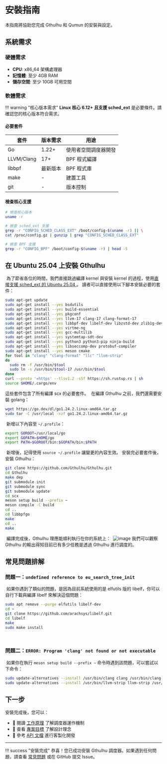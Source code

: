 # 安裝指南

本指南將協助您完成 Gthulhu 和 Qumun 的安裝與設定。

## 系統需求

### 硬體需求

- **CPU**: x86_64 架構處理器
- **記憶體**: 至少 4GB RAM
- **儲存空間**: 至少 10GB 可用空間

### 軟體需求

!!! warning "核心版本需求"
    **Linux 核心 6.12+ 且支援 sched_ext** 是必要條件。請確認您的核心版本符合需求。

#### 必要套件

| 套件 | 版本需求 | 用途 |
|------|----------|------|
| Go | 1.22+ | 使用者空間調度器開發 |
| LLVM/Clang | 17+ | BPF 程式編譯 |
| libbpf | 最新版本 | BPF 程式庫 |
| make | - | 建置工具 |
| git | - | 版本控制 |

#### 檢查核心支援

```bash
# 檢查核心版本
uname -r

# 檢查 sched_ext 支援
grep -r "CONFIG_SCHED_CLASS_EXT" /boot/config-$(uname -r) || \
cat /proc/config.gz | gunzip | grep "CONFIG_SCHED_CLASS_EXT"

# 檢查 BPF 支援
grep -r "CONFIG_BPF" /boot/config-$(uname -r) | head -5
```

## 在 Ubuntu 25.04 上安裝 Gthulhu
​
為了節省各位的時間，我們直接跳過編譯 kernel 與安裝 kernel 的過程，使用[直接支援 sched_ext 的 Ubuntu 25.04 ](https://canonical.com/blog/canonical-releases-ubuntu-25-04-plucky-puffin)。
​
讀者可以直接使用以下腳本安裝必要的套件：

```sh
sudo apt-get update
sudo apt-get install --yes bsdutils
sudo apt-get install --yes build-essential
sudo apt-get install --yes pkgconf
sudo apt-get install --yes llvm-17 clang-17 clang-format-17
sudo apt-get install --yes libbpf-dev libelf-dev libzstd-dev zlib1g-dev
sudo apt-get install --yes virtme-ng
sudo apt-get install --yes gcc-multilib
sudo apt-get install --yes systemtap-sdt-dev
sudo apt-get install --yes python3 python3-pip ninja-build
sudo apt-get install --yes libseccomp-dev protobuf-compiler
sudo apt-get install --yes meson cmake
for tool in "clang" "clang-format" "llc" "llvm-strip"
do
  sudo rm -f /usr/bin/$tool
  sudo ln -s /usr/bin/$tool-17 /usr/bin/$tool
done
curl --proto '=https' --tlsv1.2 -sSf https://sh.rustup.rs | sh
source $HOME/.cargo/env
```

這些套件包含了所有編譯 scx 的必要套件。
​
在編譯 Gthulhu 之前，我們還需要安裝 golang：

```sh
wget https://go.dev/dl/go1.24.2.linux-amd64.tar.gz
sudo tar -C /usr/local -xzf go1.24.2.linux-amd64.tar.gz
```
​
新增以下內容至 `~/.profile`：

```sh
export GOROOT=/usr/local/go
export GOPATH=$HOME/go
export PATH=$GOROOT/bin:$GOPATH/bin:$PATH
```
​
新增後，記得使用 `source ~/.profile` 讓變更的內容生效。
​
安裝完必要套件後，安裝 Gthulhu：

```sh
git clone https://github.com/Gthulhu/Gthulhu.git
cd Gthulhu
make dep
git submodule init
git submodule sync
git submodule update
cd scx
meson setup build --prefix ~
meson compile -C build
cd ..
cd libbpfgo
make
cd ..
make
```
​
編譯完成後，Gthulhu 理應能順利執行在你的系統上：
​
![image](https://hackmd.io/_uploads/Sy0reSVige.png)
​
我們可以觀察 Gthulhu 的輸出得知目前已有多少任務是透過 Gthulhu 進行調度的。

## 常見問題排解

### 問題一：`undefined reference to eu_search_tree_init`
​
如果你遇到了類似的問題，是因為目前系統使用的是 elfutils 版的 libelf，你可以自行下載與編譯 libelf 來解決這個問題：
```sh
sudo apt remove --purge elfutils libelf-dev
cd ~
git clone https://github.com/arachsys/libelf.git
cd libelf
make
sudo make install
```
​
### 問題二：`ERROR: Program 'clang' not found or not executable`
​
如果你在執行 `meson setup build --prefix ~` 命令時遇到該問題，可以嘗試以下命令：
```sh
sudo update-alternatives --install /usr/bin/clang clang /usr/bin/clang-17 100
sudo update-alternatives --install /usr/bin/llvm-strip llvm-strip /usr/bin/llvm-strip-17 100
```

## 下一步

安裝完成後，您可以：

- 📖 閱讀 [工作原理](how-it-works.md) 了解調度器運作機制
- 🎯 查看 [專案目標](project-goals.md) 了解設計理念
- 🔧 參考 [API 文檔](api-reference.md) 進行客製化開發

---

!!! success "安裝完成"
    恭喜！您已成功安裝 Gthulhu 調度器。如果遇到任何問題，請查看 [常見問題](faq.md) 或在 GitHub 提交 Issue。
